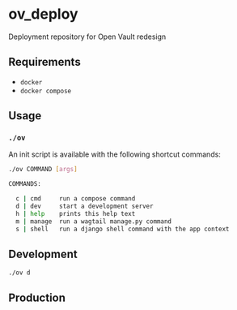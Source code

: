 # ov_deploy

Deployment repository for Open Vault redesign

## Requirements
- `docker`
- `docker compose`

## Usage

### `./ov`

An init script is available with the following shortcut commands:

```bash
./ov COMMAND [args]

COMMANDS:

  c | cmd     run a compose command
  d | dev     start a development server
  h | help    prints this help text
  m | manage  run a wagtail manage.py command
  s | shell   run a django shell command with the app context
```

## Development
`./ov d`

## Production
